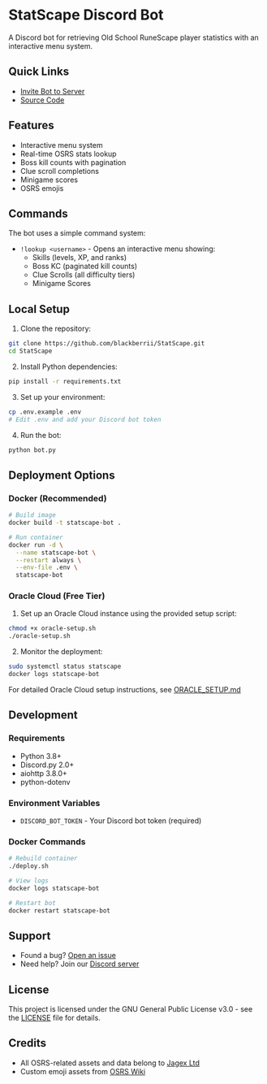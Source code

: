 # StatScape Discord Bot

A Discord bot for retrieving Old School RuneScape player statistics with an interactive menu system.

## Quick Links
- [Invite Bot to Server](https://discord.com/oauth2/authorize?client_id=1348056629429403668)
- [Source Code](https://github.com/Blackberrii/StatScape)

## Features
- Interactive menu system
- Real-time OSRS stats lookup
- Boss kill counts with pagination
- Clue scroll completions
- Minigame scores
- OSRS emojis

## Commands
The bot uses a simple command system:
- `!lookup <username>` - Opens an interactive menu showing:
  - Skills (levels, XP, and ranks)
  - Boss KC (paginated kill counts)
  - Clue Scrolls (all difficulty tiers)
  - Minigame Scores

## Local Setup

1. Clone the repository:
```bash
git clone https://github.com/blackberrii/StatScape.git
cd StatScape
```

2. Install Python dependencies:
```bash
pip install -r requirements.txt
```

3. Set up your environment:
```bash
cp .env.example .env
# Edit .env and add your Discord bot token
```

4. Run the bot:
```bash
python bot.py
```

## Deployment Options

### Docker (Recommended)
```bash
# Build image
docker build -t statscape-bot .

# Run container
docker run -d \
  --name statscape-bot \
  --restart always \
  --env-file .env \
  statscape-bot
```

### Oracle Cloud (Free Tier)
1. Set up an Oracle Cloud instance using the provided setup script:
```bash
chmod +x oracle-setup.sh
./oracle-setup.sh
```

2. Monitor the deployment:
```bash
sudo systemctl status statscape
docker logs statscape-bot
```

For detailed Oracle Cloud setup instructions, see [ORACLE_SETUP.md](ORACLE_SETUP.md)

## Development

### Requirements
- Python 3.8+
- Discord.py 2.0+
- aiohttp 3.8.0+
- python-dotenv

### Environment Variables
- `DISCORD_BOT_TOKEN` - Your Discord bot token (required)

### Docker Commands
```bash
# Rebuild container
./deploy.sh

# View logs
docker logs statscape-bot

# Restart bot
docker restart statscape-bot
```

## Support
- Found a bug? [Open an issue](https://github.com/Blackberrii/StatScape/issues)
- Need help? Join our [Discord server](YOUR_DISCORD_LINK)

## License
This project is licensed under the GNU General Public License v3.0 - see the [LICENSE](LICENSE) file for details.

## Credits
- All OSRS-related assets and data belong to [Jagex Ltd](https://www.jagex.com/)
- Custom emoji assets from [OSRS Wiki](https://oldschool.runescape.wiki/)
